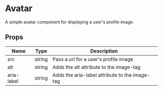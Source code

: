 # Avatar
A simple avatar component for displaying a user's profile image.

## Props
Name | Type | Description
-- | -- | --
src | string | Pass a url for a user's profile image
alt | string | Adds the alt attribute to the image-tag
aria-label | string | Adds the aria-label attribute to the image-tag
